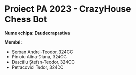 # Proiect PA 2023 - CrazyHouse Chess Bot
__Nume echipa: Daudecrapastiva__

__Membri:__
* Șerban Andrei-Teodor, 324CC
* Pințoiu Alina-Diana, 324CC
* Dascălu Ștefan-Teodor, 324CC
* Petracovici Tudor, 324CC